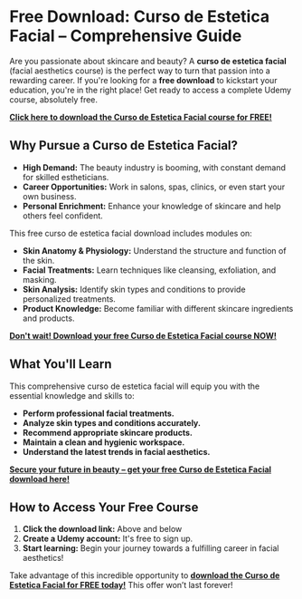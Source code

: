 # Free Download: Curso de Estetica Facial – Comprehensive Guide

Are you passionate about skincare and beauty? A **curso de estetica facial** (facial aesthetics course) is the perfect way to turn that passion into a rewarding career. If you're looking for a **free download** to kickstart your education, you're in the right place! Get ready to access a complete Udemy course, absolutely free.

[**Click here to download the Curso de Estetica Facial course for FREE!**](https://udemywork.com/curso-de-estetica-facial)

## Why Pursue a Curso de Estetica Facial?

*   **High Demand:** The beauty industry is booming, with constant demand for skilled estheticians.
*   **Career Opportunities:** Work in salons, spas, clinics, or even start your own business.
*   **Personal Enrichment:** Enhance your knowledge of skincare and help others feel confident.

This free curso de estetica facial download includes modules on:

*   **Skin Anatomy & Physiology:** Understand the structure and function of the skin.
*   **Facial Treatments:** Learn techniques like cleansing, exfoliation, and masking.
*   **Skin Analysis:** Identify skin types and conditions to provide personalized treatments.
*   **Product Knowledge:** Become familiar with different skincare ingredients and products.

[**Don't wait! Download your free Curso de Estetica Facial course NOW!**](https://udemywork.com/curso-de-estetica-facial)

## What You'll Learn

This comprehensive curso de estetica facial will equip you with the essential knowledge and skills to:

*   **Perform professional facial treatments.**
*   **Analyze skin types and conditions accurately.**
*   **Recommend appropriate skincare products.**
*   **Maintain a clean and hygienic workspace.**
*   **Understand the latest trends in facial aesthetics.**

[**Secure your future in beauty – get your free Curso de Estetica Facial download here!**](https://udemywork.com/curso-de-estetica-facial)

## How to Access Your Free Course

1.  **Click the download link:** Above and below
2.  **Create a Udemy account:** It's free to sign up.
3.  **Start learning:** Begin your journey towards a fulfilling career in facial aesthetics!

Take advantage of this incredible opportunity to **[download the Curso de Estetica Facial for FREE today!](https://udemywork.com/curso-de-estetica-facial)** This offer won’t last forever!
